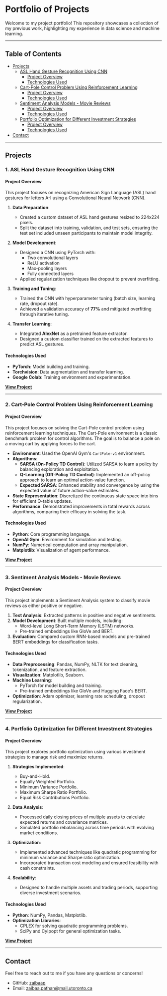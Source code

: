 # Portfolio of Projects  

Welcome to my project portfolio! This repository showcases a collection of my previous work, highlighting my experience in data science and machine learning.  

---

## Table of Contents  
- [Projects](#projects)  
  - [ASL Hand Gesture Recognition Using CNN](#1-asl-hand-gesture-recognition-using-cnn)  
    - [Project Overview](#project-overview-1)  
    - [Technologies Used](#technologies-used-1)  
  - [Cart-Pole Control Problem Using Reinforcement Learning](#2-cart-pole-control-problem-using-reinforcement-learning)  
    - [Project Overview](#project-overview-2)  
    - [Technologies Used](#technologies-used-2)  
  - [Sentiment Analysis Models - Movie Reviews](#3-sentiment-analysis-models---movie-reviews)  
    - [Project Overview](#project-overview-3)  
    - [Technologies Used](#technologies-used-3)  
  - [Portfolio Optimization for Different Investment Strategies](#4-portfolio-optimization-for-different-investment-strategies)  
    - [Project Overview](#project-overview-4)  
    - [Technologies Used](#technologies-used-4)  
- [Contact](#contact)  

---

## Projects  

### 1. ASL Hand Gesture Recognition Using CNN  

#### Project Overview  
This project focuses on recognizing American Sign Language (ASL) hand gestures for letters A-I using a Convolutional Neural Network (CNN).  

1. **Data Preparation**:  
   - Created a custom dataset of ASL hand gestures resized to 224x224 pixels.  
   - Split the dataset into training, validation, and test sets, ensuring the test set included unseen participants to maintain model integrity.  

2. **Model Development**:  
   - Designed a CNN using PyTorch with:  
     - Two convolutional layers  
     - ReLU activation  
     - Max-pooling layers  
     - Fully connected layers  
   - Applied regularization techniques like dropout to prevent overfitting.  

3. **Training and Tuning**:  
   - Trained the CNN with hyperparameter tuning (batch size, learning rate, dropout rate).  
   - Achieved a validation accuracy of **77%** and mitigated overfitting through iterative tuning.  

4. **Transfer Learning**:  
   - Integrated **AlexNet** as a pretrained feature extractor.  
   - Designed a custom classifier trained on the extracted features to predict ASL gestures.  

#### Technologies Used  
- **PyTorch**: Model building and training.  
- **Torchvision**: Data augmentation and transfer learning.  
- **Google Colab**: Training environment and experimentation.  

[**View Project**](https://github.com/zaibaap/Portfolio/blob/5b9ddeb20ae567941858f16887fa1c978811e877/asl_hand_gesture_recognition_using_cnn.py)  

---

### 2. Cart-Pole Control Problem Using Reinforcement Learning  

#### Project Overview  
This project focuses on solving the Cart-Pole control problem using reinforcement learning techniques. The Cart-Pole environment is a classic benchmark problem for control algorithms. The goal is to balance a pole on a moving cart by applying forces to the cart.  

- **Environment**: Used the OpenAI Gym's `CartPole-v1` environment.  
- **Algorithms**:  
  - **SARSA (On-Policy TD Control)**: Utilized SARSA to learn a policy by balancing exploration and exploitation.  
  - **Q-Learning (Off-Policy TD Control)**: Implemented an off-policy approach to learn an optimal action-value function.  
  - **Expected SARSA**: Enhanced stability and convergence by using the expected value of future action-value estimates.  
- **State Representation**: Discretized the continuous state space into bins for efficient Q-table updates.  
- **Performance**: Demonstrated improvements in total rewards across algorithms, comparing their efficacy in solving the task.  

#### Technologies Used  
- **Python**: Core programming language.  
- **OpenAI Gym**: Environment for simulation and testing.  
- **NumPy**: Numerical computation and array manipulation.  
- **Matplotlib**: Visualization of agent performance.  

[**View Project**](https://github.com/zaibaap/Portfolio/blob/5b9ddeb20ae567941858f16887fa1c978811e877/Cartpole_Control_Problem_Reinforcement_Learning.ipynb)  

---

### 3. Sentiment Analysis Models - Movie Reviews  

#### Project Overview  
This project implements a Sentiment Analysis system to classify movie reviews as either positive or negative.  

1. **Text Analysis**: Extracted patterns in positive and negative sentiments.  
2. **Model Development**: Built multiple models, including:  
   - Word-level Long Short-Term Memory (LSTM) networks.  
   - Pre-trained embeddings like GloVe and BERT.  
3. **Evaluation**: Compared custom RNN-based models and pre-trained BERT embeddings for classification tasks.  

#### Technologies Used  
- **Data Preprocessing**: Pandas, NumPy, NLTK for text cleaning, tokenization, and feature extraction.  
- **Visualization**: Matplotlib, Seaborn.  
- **Machine Learning**:  
  - PyTorch for model building and training.  
  - Pre-trained embeddings like GloVe and Hugging Face's BERT.  
- **Optimization**: Adam optimizer, learning rate scheduling, dropout regularization.  

[**View Project**](https://github.com/zaibaap/Portfolio/blob/5b9ddeb20ae567941858f16887fa1c978811e877/Sentiment_Analysis_Movie_Reviews_.py)  

---

### 4. Portfolio Optimization for Different Investment Strategies  

#### Project Overview  
This project explores portfolio optimization using various investment strategies to manage risk and maximize returns.  

1. **Strategies Implemented**:  
   - Buy-and-Hold.  
   - Equally Weighted Portfolio.  
   - Minimum Variance Portfolio.  
   - Maximum Sharpe Ratio Portfolio.  
   - Equal Risk Contributions Portfolio.  

2. **Data Analysis**:  
   - Processed daily closing prices of multiple assets to calculate expected returns and covariance matrices.  
   - Simulated portfolio rebalancing across time periods with evolving market conditions.  

3. **Optimization**:  
   - Implemented advanced techniques like quadratic programming for minimum variance and Sharpe ratio optimization.  
   - Incorporated transaction cost modeling and ensured feasibility with cash constraints.  

4. **Scalability**:  
   - Designed to handle multiple assets and trading periods, supporting diverse investment scenarios.  

#### Technologies Used  
- **Python**: NumPy, Pandas, Matplotlib.  
- **Optimization Libraries**:  
  - CPLEX for solving quadratic programming problems.  
  - SciPy and CyIpopt for general optimization tasks.  

[**View Project**](https://github.com/zaibaap/Portfolio/blob/fb35d588fe46bc573f0820b2b8b869ac32324065/Portfolio_Optimization_Strategies.py)  

---

## Contact
Feel free to reach out to me if you have any questions or concerns!
- GitHub: [zaibaap](https://github.com/zaibaap)
- Email: zaibaa.pathan@mail.utoronto.ca
